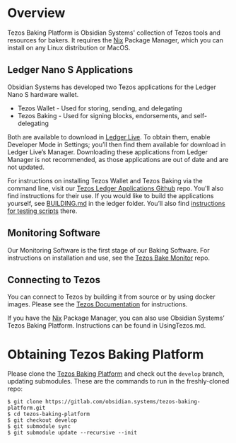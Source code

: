# Overview

Tezos Baking Platform is Obsidian Systems' collection of Tezos tools and resources for bakers. It requires the [Nix](https://nixos.org/nix/) Package Manager, which you can install on any Linux distribution or MacOS. 

## Ledger Nano S Applications 

Obsidian Systems has developed two Tezos applications for the Ledger Nano S hardware wallet.
* Tezos Wallet - Used for storing, sending, and delegating
* Tezos Baking - Used for signing blocks, endorsements, and self-delegating

Both are available to download in [Ledger Live](https://www.ledger.com/pages/ledger-live). To obtain them, enable Developer Mode in Settings; you’ll then find them available for download in Ledger Live’s Manager. Downloading these applications from Ledger Manager is not recommended, as those applications are out of date and are not updated.

For instructions on installing Tezos Wallet and Tezos Baking via the command line, visit our [Tezos Ledger Applications Github](https://github.com/obsidiansystems/ledger-app-tezos) repo. You'll also find instructions for their use. If you would like to build the applications yourself, see [BUILDING.md](https://gitlab.com/obsidian.systems/tezos-baking-platform/blob/develop/ledger/BUILDING.md) in the ledger folder. You’ll also find [instructions for testing scripts](https://gitlab.com/obsidian.systems/tezos-baking-platform/blob/develop/ledger/TESTING.md) there. 

## Monitoring Software

Our Monitoring Software is the first stage of our Baking Software. For instructions on installation and use, see the [Tezos Bake Monitor](https://gitlab.com/obsidian.systems/tezos-bake-monitor) repo.

## Connecting to Tezos

You can connect to Tezos by building it from source or by using docker images. Please see the [Tezos Documentation](http://tezos.gitlab.io/) for instructions.

If you have the [Nix](https://nixos.org/nix/) Package Manager, you can also use Obsidian Systems’ Tezos Baking Platform. Instructions can be found in UsingTezos.md.

# Obtaining Tezos Baking Platform

Please clone the
[Tezos Baking Platform](https://gitlab.com/obsidian.systems/tezos-baking-platform) and
check out the `develop` branch, updating submodules. These are the commands to run
in the freshly-cloned repo:

```
$ git clone https://gitlab.com/obsidian.systems/tezos-baking-platform.git
$ cd tezos-baking-platform
$ git checkout develop
$ git submodule sync
$ git submodule update --recursive --init
```









